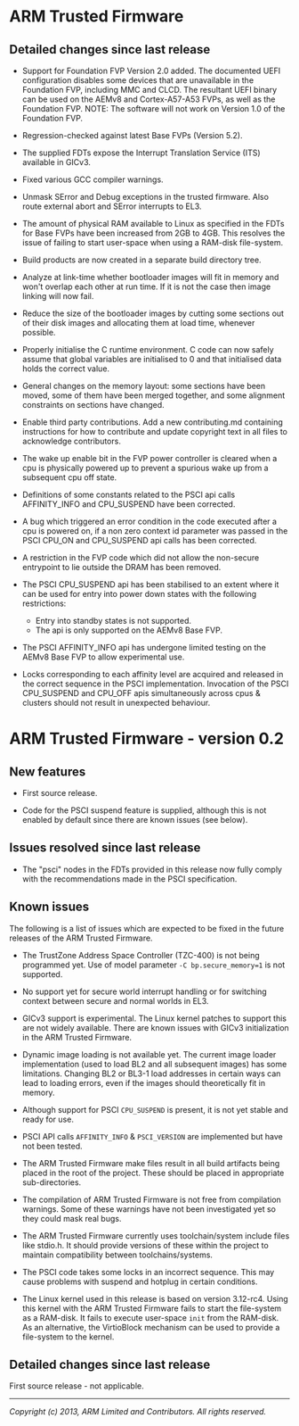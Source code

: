 ARM Trusted Firmware
====================

Detailed changes since last release
-----------------------------------

*   Support for Foundation FVP Version 2.0 added.
    The documented UEFI configuration disables some devices that are unavailable
    in the Foundation FVP, including MMC and CLCD. The resultant UEFI binary can
    be used on the AEMv8 and Cortex-A57-A53 FVPs, as well as the Foundation FVP.
    NOTE: The software will not work on Version 1.0 of the Foundation FVP.

*   Regression-checked against latest Base FVPs (Version 5.2).

*   The supplied FDTs expose the Interrupt Translation Service (ITS) available
    in GICv3.

*   Fixed various GCC compiler warnings.

*   Unmask SError and Debug exceptions in the trusted firmware.
    Also route external abort and SError interrupts to EL3.

*   The amount of physical RAM available to Linux as specified in the FDTs for
    Base FVPs have been increased from 2GB to 4GB. This resolves the issue of
    failing to start user-space when using a RAM-disk file-system.

*   Build products are now created in a separate build directory tree.

*   Analyze at link-time whether bootloader images will fit in memory and won't
    overlap each other at run time. If it is not the case then image linking
    will now fail.

*   Reduce the size of the bootloader images by cutting some sections out of
    their disk images and allocating them at load time, whenever possible.

*   Properly initialise the C runtime environment. C code can now safely assume
    that global variables are initialised to 0 and that initialised data holds
    the correct value.

*   General changes on the memory layout: some sections have been moved, some of
    them have been merged together, and some alignment constraints on sections
    have changed.

*   Enable third party contributions. Add a new contributing.md containing
    instructions for how to contribute and update copyright text in all files to
    acknowledge contributors.

*   The wake up enable bit in the FVP power controller is cleared when a cpu is
    physically powered up to prevent a spurious wake up from a subsequent cpu
    off state.

*   Definitions of some constants related to the PSCI api calls AFFINITY_INFO
    and CPU_SUSPEND have been corrected.

*   A bug which triggered an error condition in the code executed after a cpu
    is powered on, if a non zero context id parameter was passed in the PSCI
    CPU_ON and CPU_SUSPEND api calls has been corrected.

*   A restriction in the FVP code which did not allow the non-secure entrypoint
    to lie outside the DRAM has been removed.

*   The PSCI CPU_SUSPEND api has been stabilised to an extent where it can be
    used for entry into power down states with the following restrictions:
    -   Entry into standby states is not supported.
    -   The api is only supported on the AEMv8 Base FVP.


*   The PSCI AFFINITY_INFO api has undergone limited testing on the AEMv8 Base
    FVP to allow experimental use.

*   Locks corresponding to each affinity level are acquired and released in
    the correct sequence in the PSCI implementation. Invocation of the PSCI
    CPU_SUSPEND and CPU_OFF apis simultaneously across cpus & clusters should
    not result in unexpected behaviour.

ARM Trusted Firmware - version 0.2
==================================

New features
------------

*   First source release.

*   Code for the PSCI suspend feature is supplied, although this is not enabled
    by default since there are known issues (see below).


Issues resolved since last release
----------------------------------

*   The "psci" nodes in the FDTs provided in this release now fully comply
    with the recommendations made in the PSCI specification.


Known issues
------------

The following is a list of issues which are expected to be fixed in the future
releases of the ARM Trusted Firmware.

*   The TrustZone Address Space Controller (TZC-400) is not being programmed
    yet. Use of model parameter `-C bp.secure_memory=1` is not supported.

*   No support yet for secure world interrupt handling or for switching context
    between secure and normal worlds in EL3.

*   GICv3 support is experimental. The Linux kernel patches to support this are
    not widely available. There are known issues with GICv3 initialization in
    the ARM Trusted Firmware.

*   Dynamic image loading is not available yet. The current image loader
    implementation (used to load BL2 and all subsequent images) has some
    limitations. Changing BL2 or BL3-1 load addresses in certain ways can lead
    to loading errors, even if the images should theoretically fit in memory.

*   Although support for PSCI `CPU_SUSPEND` is present, it is not yet stable
    and ready for use.

*   PSCI API calls `AFFINITY_INFO` & `PSCI_VERSION` are implemented but have not
    been tested.

*   The ARM Trusted Firmware make files result in all build artifacts being
    placed in the root of the project. These should be placed in appropriate
    sub-directories.

*   The compilation of ARM Trusted Firmware is not free from compilation
    warnings. Some of these warnings have not been investigated yet so they
    could mask real bugs.

*   The ARM Trusted Firmware currently uses toolchain/system include files like
    stdio.h. It should provide versions of these within the project to maintain
    compatibility between toolchains/systems.

*   The PSCI code takes some locks in an incorrect sequence. This may cause
    problems with suspend and hotplug in certain conditions.

*   The Linux kernel used in this release is based on version 3.12-rc4. Using
    this kernel with the ARM Trusted Firmware fails to start the file-system as
    a RAM-disk. It fails to execute user-space `init` from the RAM-disk. As an
    alternative, the VirtioBlock mechanism can be used to provide a file-system
    to the kernel.


Detailed changes since last release
-----------------------------------

First source release - not applicable.

- - - - - - - - - - - - - - - - - - - - - - - - - -

_Copyright (c) 2013, ARM Limited and Contributors. All rights reserved._
